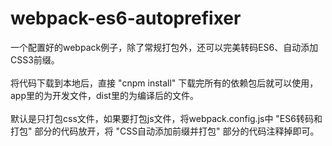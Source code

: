 # webpack-es6-autoprefixer
一个配置好的webpack例子，除了常规打包外，还可以完美转码ES6、自动添加CSS3前缀。<br><br>
将代码下载到本地后，直接 "cnpm install" 下载完所有的依赖包后就可以使用，app里的为开发文件，dist里的为编译后的文件。<br><br>
默认是只打包css文件，如果要打包js文件，将webpack.config.js中 "ES6转码和打包" 部分的代码放开，将 "CSS自动添加前缀并打包" 部分的代码注释掉即可。
 

